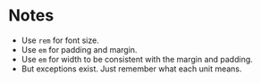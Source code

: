 # Notes

- Use `rem` for font size.
- Use `em` for padding and margin.
- Use `em` for width to be consistent with the margin and padding.
- But exceptions exist. Just remember what each unit means.
